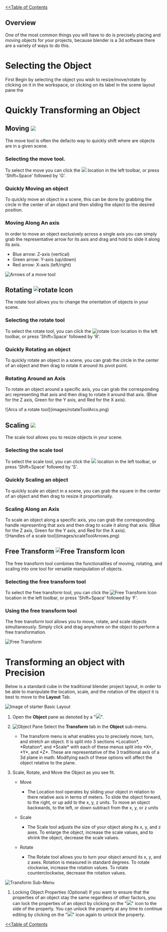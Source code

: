<link rel="stylesheet" href="style.css">


[<<Table of Contents](README.md)

## Overview

One of the most common things you will have to do is precisely placing and moving objects for your projects, because blender is a 3d software there are a variety of ways to do this. 





# Selecting the Object
First Begin by selecting the object you wish to resize/move/rotate by clicking on it in the workspace, or clicking on its label in the scene layout pane the



# Quickly Transforming an Object



## Moving <img class="icon" src="images/moveToolIcon.png">
<div class="information">
The move tool is often the defacto way to quickly shift where are objects are in a given scene.
</div>




### Selecting the move tool. 
To select the move you can click the <img class="icon" src="images/moveToolIcon.png"> location in the left toolbar, or press 'Shift+Space' followed by 'G'.



### Quickly Moving an object



<div class="information">
To quickly move an object in a scene, this can be done by grabbing the circle in the center of an object and then sliding the object to the desired position. 

</div>




### Moving Along An axis
<div class="information">

In order to move an object exclusively across a single axis you can simply grab the representative arrow for its axis and drag and hold to slide it along its axis. 
- Blue arrow: Z-axis (vertical)
- Green arrow: Y-axis (up/down)
- Red arrow: X-axis (left/right)
</div>



![Arrows of a move tool](images/moveToolArrows.png)


## Rotating <img class="icon" src="images/rotateToolIcon.png" alt="rotate Icon">

<div class="information">
The rotate tool allows you to change the orientation of objects in your scene.

</div>

### Selecting the rotate tool

To select the rotate tool, you can click the <img class="icon" src="images/rotateToolIcon.png" alt="rotate Icon"> location in the 
left toolbar, or press 'Shift+Space' followed by 'R'.

### Quickly Rotating an object

<div class="information">
To quickly rotate an object in a scene, you can grab the circle in the center of an object and then drag to rotate it around its 
pivot point.</div>


### Rotating Around an Axis
<div class="information">

To rotate an object around a specific axis, you can grab the corresponding arc representing that axis and then drag to rotate it around that axis. (Blue for the Z axis, Green for the Y axis, and Red for the X axis).
</div>
![Arcs of a rotate tool](images/rotateToolArcs.png)

## Scaling  <img class="icon" src="images/scaleToolIcon.png">
<div class="information">
The scale tool allows you to resize objects in your scene.</div>

### Selecting the scale tool
To select the scale tool, you can click the <img class="icon" src="images/scaleToolIcon.png"> location in the left toolbar, or press 'Shift+Space' followed by 'S'.

### Quickly Scaling an object
<div class="information">
To quickly scale an object in a scene, you can grab the square in the center of an object and then drag to resize it proportionally.</div>

### Scaling Along an Axis
<div class="information">
To scale an object along a specific axis, you can grab the corresponding handle representing that axis and then drag to scale it along that axis. (Blue for the Z axis, Green for the Y axis, and Red for the X axis).</div>
![Handles of a scale tool](images/scaleToolArrows.png)


## Free Transform <img class="icon" src="images\freeTransformIcon.png" alt="Free Transform Icon"> 
<div class="information">
The free transform tool combines the functionalities of moving, rotating, and scaling into one tool for versatile manipulation of objects.</div>

### Selecting the free transform tool
To select the free transform tool, you can click the  <img class="icon" src="images\freeTransformIcon.png" alt="Free Transform Icon"> location in the left toolbar, or press 'Shift+Space' followed by 'F'.

### Using the free transform tool
<div class="information">
The free transform tool allows you to move, rotate, and scale objects simultaneously. Simply click and drag anywhere on the object to perform a free transformation.</div>


![Free Transform](images/freeTransformControls.png)


# Transforming an object with Precision


<information>

Below is a standard cube in the traditional blender project layout, in order to be able to manipulate the location, scale, and the rotation of the object it is best to move to the **Layout** Tab.

</information>

![Image of starter Basic Layout](images/objectPaneHighlighted.png)

1. Open the **Object** pane as denoted by a "<img class="icon" src = "images\objectIcon.png">". 


2. ![Object Pane](images/objectPanedCollapsed.png) Select the **Transform** tab in the **Object** sub-menu.
   - <div class = "information">The transform menu is what enables you to precisely move, turn, and stretch an object. It is split into 3 sections *Location*, *Rotation*, and *Scale* with each of these menus split into *X*, *Y*, and *Z*. These are representative of the 3 traditional axis of a 3d plane in math. Modifying each of these options will affect the object relative to the plane. </div>
3. Scale, Rotate, and Move the Object as you see fit.

   - Move

     - <div class = "information">The Location tool operates by sliding your object in relation to there relative axis in terms of meters. To slide the object forward, to the right, or up add to the x, y, z units. To move an object backwards, to the left, or down subtract from the x, y, or z units</div>
   - Scale
     - <div class = "information">The Scale tool adjusts the size of your object along its x, y, and z axes. To enlarge the object, increase the scale values, and to shrink the object, decrease the scale values. </div>
   - Rotate
     - <div class = "information">The Rotate tool allows you to turn your object around its x, y, and z axes. Rotation is measured in standard degrees. To rotate clockwise, increase the rotation values. To rotate counterclockwise, decrease the rotation values.</div>
![Transform Sub-Menu](images/transformMenu.png)

1. Locking Object Properties (Optional)
If you want to ensure that the properties of an object stay the same regardless of other factors, you can lock the properties of an object by clicking on the "<img class="icon" src = "images\lockIcon.png">" icon to the side of the property. You can unlock the property at any time to continue editing by clicking on the "<img class="icon" src = "images\lockIcon.png">" icon again to unlock the property.



[<<Table of Contents](README.md)